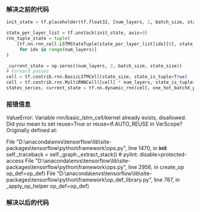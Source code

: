 ### 解决之前的代码

```python
init_state = tf.placeholder(tf.float32, [num_layers, 2, batch_size, state_size])

state_per_layer_list = tf.unstack(init_state, axis=0)
rnn_tuple_state = tuple(
    [tf.nn.rnn_cell.LSTMStateTuple(state_per_layer_list[idx][0], state_per_layer_list[idx][1])
     for idx in range(num_layers)]
)

_current_state = np.zeros((num_layers, 2, batch_size, state_size))
# Forward passes
cell = tf.contrib.rnn.BasicLSTMCell(state_size, state_is_tuple=True)
cell = tf.contrib.rnn.MultiRNNCell([cell] * num_layers, state_is_tuple=True)
states_series, current_state = tf.nn.dynamic_rnn(cell, one_hot_batchX_placeholder, initial_state=rnn_tuple_state)
```
### 报错信息
ValueError: Variable rnn/basic_lstm_cell/kernel already exists, disallowed. Did you mean to set reuse=True or reuse=tf.AUTO_REUSE in VarScope? Originally defined at:

  File "D:\anaconda\envs\tensorflow\lib\site-packages\tensorflow\python\framework\ops.py", line 1470, in __init__
    self._traceback = self._graph._extract_stack()  # pylint: disable=protected-access
  File "D:\anaconda\envs\tensorflow\lib\site-packages\tensorflow\python\framework\ops.py", line 2956, in create_op
    op_def=op_def)
  File "D:\anaconda\envs\tensorflow\lib\site-packages\tensorflow\python\framework\op_def_library.py", line 787, in _apply_op_helper
    op_def=op_def)
    
### 解决以后的代码
